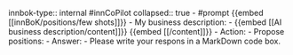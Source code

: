 innbok-type:: internal
#innCoPilot
collapsed:: true
	- #prompt {{embed [[innBoK/positions/few shots]]}}
		- My business description:
		- {{embed [[AI business description/content]]}} {{embed [[/content]]}}
		- Action:
		- Propose positions: 
		- Answer:
		- Please write your respons in a MarkDown code box.




